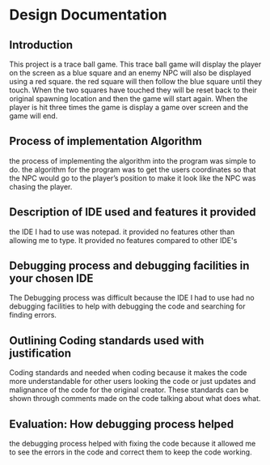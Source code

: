 # Design Documentation
## Introduction
This project is a trace ball game. This trace ball game will display the player on the screen as a blue square and an enemy NPC will also be displayed using a red square. the red square will then follow the blue square until they touch. When the two squares have touched they will be reset back to their original spawning location and then the game will start again. When the player is hit three times the game is display a game over screen and the game will end.

## Process of implementation Algorithm
the process of implementing the algorithm into the program was simple to do. the algorithm for the program was to get the users coordinates so that the NPC would go to the player’s position to make it look like the NPC was chasing the player. 
## Description of IDE used and features it provided
the IDE I had to use was notepad. it provided no features other than allowing me to type. It provided no features compared to other IDE's
## Debugging process and debugging facilities in your chosen IDE
The Debugging process was difficult because the IDE I had to use had no debugging facilities to help with debugging the code and searching for finding errors.
## Outlining Coding standards used with justification
Coding standards and needed when coding because it makes the code more understandable for other users looking the code or just updates and malignance of the code for the original creator. These standards can be shown through comments made on the code talking about what does what.
## Evaluation: How debugging process helped
the debugging process helped with fixing the code because it allowed me to see the errors in the code and correct them to keep the code working.
